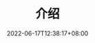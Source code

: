 ---
title: "介绍"
description: ""
lead: ""
date: 2022-06-17T12:38:17+08:00
lastmod: 2022-06-17T12:38:17+08:00
draft: false
images: []
menu:
  book:
    parent: ""
weight: 999
toc: true
---